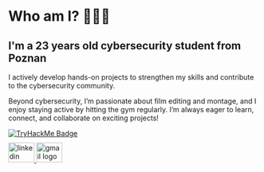 <h1 align="left">Who am I? 👨🏼‍💻</h1>

<h2 align="left">I'm a 23 years old cybersecurity student from Poznan</h2>

<p align="left">I actively develop hands-on projects to strengthen my skills and contribute to the cybersecurity community.</p>

<p align="left">Beyond cybersecurity, I’m passionate about film editing and montage, and I enjoy staying active by hitting the gym regularly. I’m always eager to learn, connect, and collaborate on exciting projects!</p>

<!-- Badge TryHackMe -->
<a href="https://tryhackme.com/p/gedzu" target="_blank">
  <img src="https://tryhackme-badges.s3.amazonaws.com/gedzu.png" alt="TryHackMe Badge" />
</a>

<!-- Ikony kontaktowe -->
<div align="left" style="margin-top: 10px;">
  <a href="https://www.linkedin.com/in/patrykwawrzyniak/" target="_blank">
    <img src="https://raw.githubusercontent.com/maurodesouza/profile-readme-generator/master/src/assets/icons/social/linkedin/default.svg" width="52" height="40" alt="linkedin logo" />
  </a>
  <a href="mailto:pwawrzyniak780@gmail.com" target="_blank">
    <img src="https://raw.githubusercontent.com/maurodesouza/profile-readme-generator/master/src/assets/icons/social/gmail/default.svg" width="52" height="40" alt="gmail logo" />
  </a>
</div>
